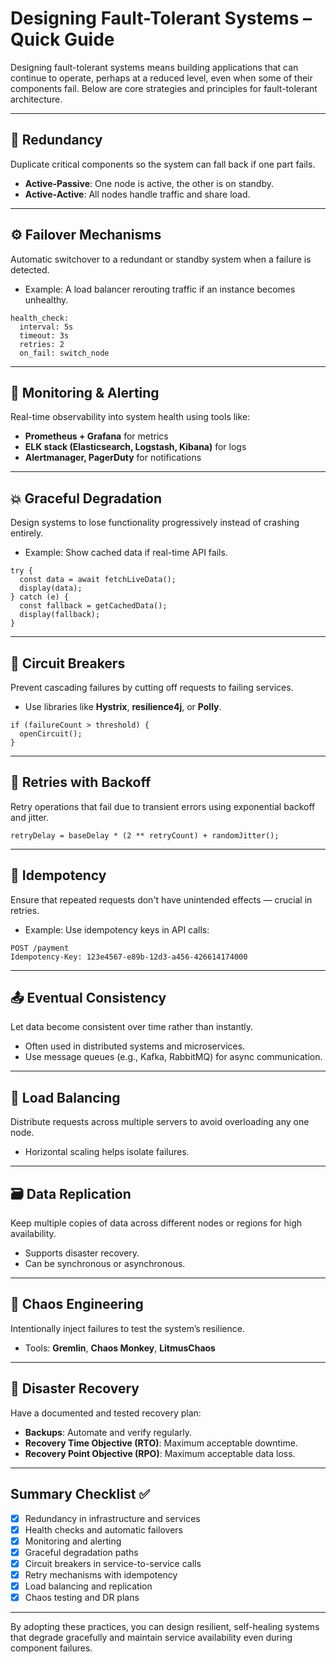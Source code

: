 # Designing Fault-Tolerant Systems – Quick Guide

Designing fault-tolerant systems means building applications that can continue to operate, perhaps at a reduced level, even when some of their components fail. Below are core strategies and principles for fault-tolerant architecture.

---

## 🔁 Redundancy

Duplicate critical components so the system can fall back if one part fails.

- **Active-Passive**: One node is active, the other is on standby.
- **Active-Active**: All nodes handle traffic and share load.

---

## ⚙️ Failover Mechanisms

Automatic switchover to a redundant or standby system when a failure is detected.

- Example: A load balancer rerouting traffic if an instance becomes unhealthy.
```
health_check:
  interval: 5s
  timeout: 3s
  retries: 2
  on_fail: switch_node
```

---

## 📡 Monitoring & Alerting

Real-time observability into system health using tools like:

- **Prometheus + Grafana** for metrics
- **ELK stack (Elasticsearch, Logstash, Kibana)** for logs
- **Alertmanager, PagerDuty** for notifications

---

## 💥 Graceful Degradation

Design systems to lose functionality progressively instead of crashing entirely.

- Example: Show cached data if real-time API fails.
```
try {
  const data = await fetchLiveData();
  display(data);
} catch (e) {
  const fallback = getCachedData();
  display(fallback);
}
```

---

## 🧱 Circuit Breakers

Prevent cascading failures by cutting off requests to failing services.

- Use libraries like **Hystrix**, **resilience4j**, or **Polly**.
```
if (failureCount > threshold) {
  openCircuit();
}
```

---

## 💾 Retries with Backoff

Retry operations that fail due to transient errors using exponential backoff and jitter.
```
retryDelay = baseDelay * (2 ** retryCount) + randomJitter();
```

---

## 🔄 Idempotency

Ensure that repeated requests don't have unintended effects — crucial in retries.

- Example: Use idempotency keys in API calls:
```
POST /payment
Idempotency-Key: 123e4567-e89b-12d3-a456-426614174000
```

---

## 📤 Eventual Consistency

Let data become consistent over time rather than instantly.

- Often used in distributed systems and microservices.
- Use message queues (e.g., Kafka, RabbitMQ) for async communication.

---

## 🔁 Load Balancing

Distribute requests across multiple servers to avoid overloading any one node.

- Horizontal scaling helps isolate failures.

---

## 🗃️ Data Replication

Keep multiple copies of data across different nodes or regions for high availability.

- Supports disaster recovery.
- Can be synchronous or asynchronous.

---

## 🧪 Chaos Engineering

Intentionally inject failures to test the system’s resilience.

- Tools: **Gremlin**, **Chaos Monkey**, **LitmusChaos**

---

## 🧯 Disaster Recovery

Have a documented and tested recovery plan:

- **Backups**: Automate and verify regularly.
- **Recovery Time Objective (RTO)**: Maximum acceptable downtime.
- **Recovery Point Objective (RPO)**: Maximum acceptable data loss.

---

## Summary Checklist ✅

- [x] Redundancy in infrastructure and services
- [x] Health checks and automatic failovers
- [x] Monitoring and alerting
- [x] Graceful degradation paths
- [x] Circuit breakers in service-to-service calls
- [x] Retry mechanisms with idempotency
- [x] Load balancing and replication
- [x] Chaos testing and DR plans

---

By adopting these practices, you can design resilient, self-healing systems that degrade gracefully and maintain service availability even during component failures.

